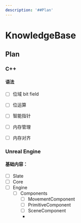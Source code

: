 ```yaml
---
description: '##Plan'
---
```


# KnowledgeBase

## Plan

### C++

#### 语法

* [ ] 位域 bit field
* [ ] 位运算
* [ ] 智能指针
* [ ] 内存管理
* [ ] 内存对齐



### Unreal Engine

#### 基础内容：

* [ ] Slate
* [ ] Core
* [ ] Engine
  * [ ] Components
    * [ ] MovementComponent
    * [ ] PrimitiveComponent
    * [ ] SceneComponent
    *

